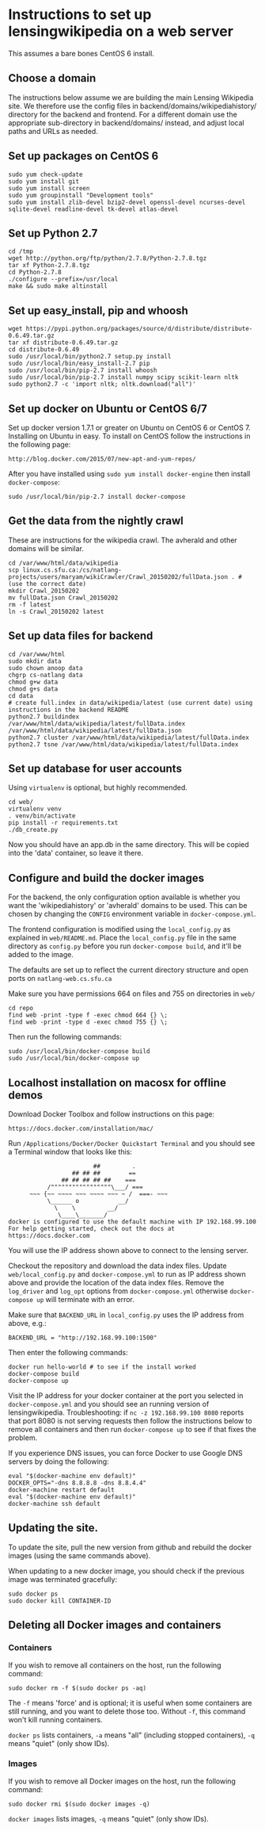 # Instructions to set up lensingwikipedia on a web server

This assumes a bare bones CentOS 6 install.

## Choose a domain

The instructions below assume we are building the main Lensing Wikipedia site.
We therefore use the config files in backend/domains/wikipediahistory/
directory for the backend and frontend. For a different domain use the
appropriate sub-directory in backend/domains/ instead, and adjust local paths
and URLs as needed.

## Set up packages on CentOS 6

    sudo yum check-update
    sudo yum install git
    sudo yum install screen
    sudo yum groupinstall "Development tools"
    sudo yum install zlib-devel bzip2-devel openssl-devel ncurses-devel sqlite-devel readline-devel tk-devel atlas-devel

## Set up Python 2.7

    cd /tmp
    wget http://python.org/ftp/python/2.7.8/Python-2.7.8.tgz
    tar xf Python-2.7.8.tgz
    cd Python-2.7.8
    ./configure --prefix=/usr/local
    make && sudo make altinstall

## Set up easy_install, pip and whoosh

    wget https://pypi.python.org/packages/source/d/distribute/distribute-0.6.49.tar.gz
    tar xf distribute-0.6.49.tar.gz
    cd distribute-0.6.49
    sudo /usr/local/bin/python2.7 setup.py install
    sudo /usr/local/bin/easy_install-2.7 pip
    sudo /usr/local/bin/pip-2.7 install whoosh
    sudo /usr/local/bin/pip-2.7 install numpy scipy scikit-learn nltk
    sudo python2.7 -c 'import nltk; nltk.download("all")'

## Set up docker on Ubuntu or CentOS 6/7

Set up docker version 1.7.1 or greater on Ubuntu on CentOS 6 or CentOS 7.
Installing on Ubuntu in easy. To install on CentOS follow the instructions in
the following page:

    http://blog.docker.com/2015/07/new-apt-and-yum-repos/

After you have installed using `sudo yum install docker-engine` then install
`docker-compose`:

    sudo /usr/local/bin/pip-2.7 install docker-compose

## Get the data from the nightly crawl

These are instructions for the wikipedia crawl. The avherald and other domains
will be similar.

    cd /var/www/html/data/wikipedia
    scp linux.cs.sfu.ca:/cs/natlang-projects/users/maryam/wikiCrawler/Crawl_20150202/fullData.json . # (use the correct date)
    mkdir Crawl_20150202
    mv fullData.json Crawl_20150202
    rm -f latest
    ln -s Crawl_20150202 latest

## Set up data files for backend

    cd /var/www/html
    sudo mkdir data
    sudo chown anoop data
    chgrp cs-natlang data
    chmod g+w data
    chmod g+s data
    cd data
    # create full.index in data/wikipedia/latest (use current date) using instructions in the backend README
    python2.7 buildindex /var/www/html/data/wikipedia/latest/fullData.index /var/www/html/data/wikipedia/latest/fullData.json
    python2.7 cluster /var/www/html/data/wikipedia/latest/fullData.index
    python2.7 tsne /var/www/html/data/wikipedia/latest/fullData.index

## Set up database for user accounts

Using `virtualenv` is optional, but highly recommended.

    cd web/
    virtualenv venv
    . venv/bin/activate
    pip install -r requirements.txt
    ./db_create.py

Now you should have an app.db in the same directory. This will be copied into
the 'data' container, so leave it there.

## Configure and build the docker images

For the backend, the only configuration option available is whether you want
the 'wikipediahistory' or 'avherald' domains to be used. This can be chosen by
changing the `CONFIG` environment variable in `docker-compose.yml`.

The frontend configuration is modified using the `local_config.py` as explained
in `web/README.md`. Place the `local_config.py` file in the same directory as
`config.py` before you run `docker-compose build`, and it'll be added to the
image.

The defaults are set up to reflect the current directory structure and open
ports on `natlang-web.cs.sfu.ca`

Make sure you have permissions 664 on files and 755 on directories in `web/`

    cd repo
    find web -print -type f -exec chmod 664 {} \;
    find web -print -type d -exec chmod 755 {} \;

Then run the following commands:

    sudo /usr/local/bin/docker-compose build
    sudo /usr/local/bin/docker-compose up

## Localhost installation on macosx for offline demos

Download Docker Toolbox and follow instructions on this page:

    https://docs.docker.com/installation/mac/

Run `/Applications/Docker/Docker Quickstart Terminal` and you should see a
Terminal window that looks like this:

                            ##         .
                      ## ## ##        ==
                   ## ## ## ## ##    ===
               /"""""""""""""""""\___/ ===
          ~~~ {~~ ~~~~ ~~~ ~~~~ ~~~ ~ /  ===- ~~~
               \______ o           __/
                 \    \         __/
                  \____\_______/
    docker is configured to use the default machine with IP 192.168.99.100
    For help getting started, check out the docs at https://docs.docker.com

You will use the IP address shown above to connect to the lensing server.

Checkout the repository and download the data index files. Update
`web/local_config.py` and `docker-compose.yml` to run as IP address shown above
and provide the location of the data index files. Remove the `log_driver` and
`log_opt` options from `docker-compose.yml` otherwise `docker-compose up` will
terminate with an error.

Make sure that `BACKEND_URL` in `local_config.py` uses the IP address from
above, e.g.:

    BACKEND_URL = "http://192.168.99.100:1500"

Then enter the following commands:

    docker run hello-world # to see if the install worked
    docker-compose build
    docker-compose up

Visit the IP address for your docker container at the port you selected in
`docker-compose.yml` and you should see an running version of lensingwikipedia.
Troubleshooting: if `nc -z 192.168.99.100 8080` reports that port 8080 is not
serving requests then follow the instructions below to remove all containers
and then run `docker-compose up` to see if that fixes the problem.

If you experience DNS issues, you can force Docker to use Google DNS servers by
doing the following:

    eval "$(docker-machine env default)"
    DOCKER_OPTS="-dns 8.8.8.8 -dns 8.8.4.4"
    docker-machine restart default
    eval "$(docker-machine env default)"
    docker-machine ssh default

## Updating the site.

To update the site, pull the new version from github and rebuild the docker
images (using the same commands above).

When updating to a new docker image, you should check if the previous image was
terminated gracefully:

    sudo docker ps
    sudo docker kill CONTAINER-ID

## Deleting all Docker images and containers

### Containers

If you wish to remove all containers on the host, run the following command:

    sudo docker rm -f $(sudo docker ps -aq)

The `-f` means 'force' and is optional; it is useful when some containers are
still running, and you want to delete those too. Without `-f`, this command
won't kill running containers.

`docker ps` lists containers, `-a` means "all" (including stopped containers),
`-q` means "quiet" (only show IDs).

### Images

If you wish to remove all Docker images on the host, run the following command:

    sudo docker rmi $(sudo docker images -q)

`docker images` lists images, `-q` means "quiet" (only show IDs).

